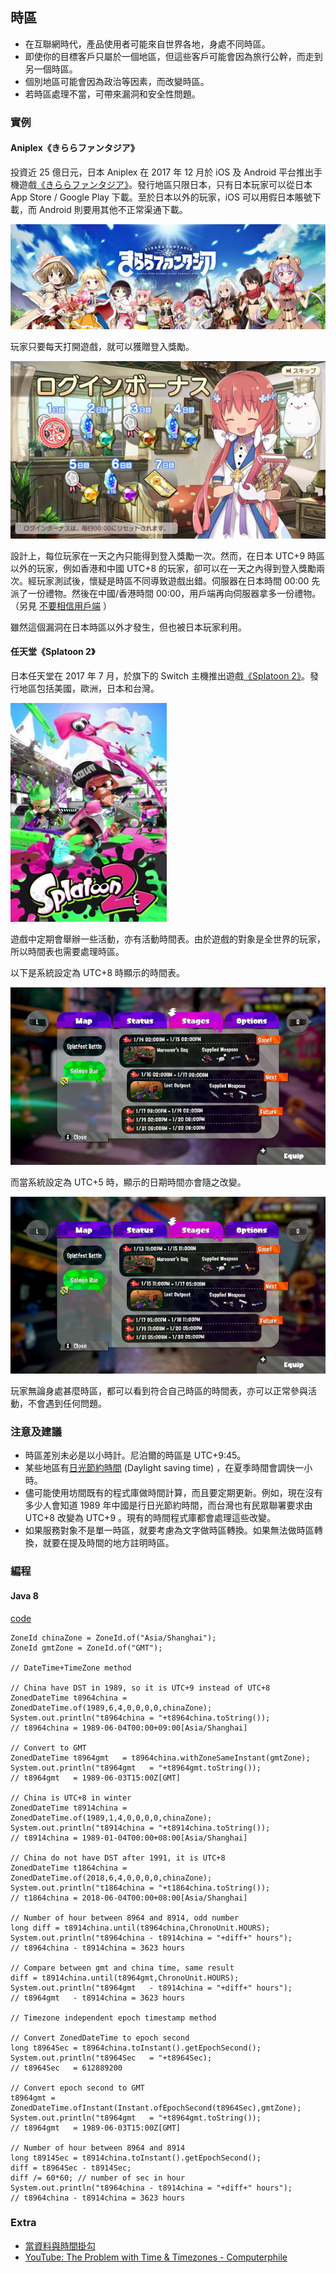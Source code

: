 ## 時區

* 在互聯網時代，產品使用者可能來自世界各地，身處不同時區。
* 即使你的目標客戶只屬於一個地區，但這些客戶可能會因為旅行公幹，而走到另一個時區。
* 個別地區可能會因為政治等因素，而改變時區。
* 若時區處理不當，可帶來漏洞和安全性問題。

### 實例

#### Aniplex《きららファンタジア》

投資近 25 億日元，日本 Aniplex 在 2017 年 12 月於 iOS 及 Android 平台推出手機遊戲[《きららファンタジア》](https://kirarafantasia.com/)。發行地區只限日本，只有日本玩家可以從日本 App Store / Google Play 下載。至於日本以外的玩家，iOS 可以用假日本賬號下載，而 Android 則要用其他不正常渠通下載。

![きららファンタジア](../image/kirarafantasia_cover.jpg)

玩家只要每天打開遊戲，就可以獲贈登入獎勵。

![きららファンタジア login bonus](../image/kirarafantasia_loginbonus.jpg)

設計上，每位玩家在一天之內只能得到登入獎勵一次。然而，在日本 UTC+9 時區以外的玩家，例如香港和中國 UTC+8 的玩家，卻可以在一天之內得到登入獎勵兩次。經玩家測試後，懷疑是時區不同導致遊戲出錯。伺服器在日本時間 00:00 先派了一份禮物。然後在中國/香港時間 00:00，用戶端再向伺服器拿多一份禮物。（另見 [不要相信用戶端](dont_trust_client.md) ）

雖然這個漏洞在日本時區以外才發生，但也被日本玩家利用。

#### 任天堂《Splatoon 2》

日本任天堂在 2017 年 7 月，於旗下的 Switch 主機推出遊戲[《Splatoon 2》](https://splatoon.nintendo.com/)。發行地區包括美國，歐洲，日本和台灣。

![Splatoon 2](../image/splatoon_cover.jpg)

遊戲中定期會舉辦一些活動，亦有活動時間表。由於遊戲的對象是全世界的玩家，所以時間表也需要處理時區。

以下是系統設定為 UTC+8 時顯示的時間表。

![Splatoon 2 time table tz8](../image/splatoon_tz8.jpg)

而當系統設定為 UTC+5 時，顯示的日期時間亦會隨之改變。

![Splatoon 2 time table tz5](../image/splatoon_tz5.jpg)

玩家無論身處甚麼時區，都可以看到符合自己時區的時間表，亦可以正常參與活動，不會遇到任何問題。

### 注意及建議

* 時區差別未必是以小時計。尼泊爾的時區是 UTC+9:45。
* 某些地區有[日光節約時間](https://zh.wikipedia.org/wiki/%E5%A4%8F%E6%97%B6%E5%88%B6) (Daylight saving time) ，在夏季時間會調快一小時。
* 儘可能使用坊間既有的程式庫做時間計算，而且要定期更新。例如，現在沒有多少人會知道 1989 年中國是行日光節約時間，而台灣也有民眾聯署要求由 UTC+8 改變為 UTC+9 。現有的時間程式庫都會處理這些改變。
* 如果服務對象不是單一時區，就要考慮為文字做時區轉換。如果無法做時區轉換，就要在提及時間的地方註明時區。

### 編程

#### Java 8

[code](https://raw.githubusercontent.com/luzi82/devcommonsense/master/example/timezone/java/Example.java)

```
ZoneId chinaZone = ZoneId.of("Asia/Shanghai");
ZoneId gmtZone = ZoneId.of("GMT");

// DateTime+TimeZone method

// China have DST in 1989, so it is UTC+9 instead of UTC+8
ZonedDateTime t8964china = ZonedDateTime.of(1989,6,4,0,0,0,0,chinaZone);
System.out.println("t8964china = "+t8964china.toString());
// t8964china = 1989-06-04T00:00+09:00[Asia/Shanghai]

// Convert to GMT
ZonedDateTime t8964gmt   = t8964china.withZoneSameInstant(gmtZone);
System.out.println("t8964gmt   = "+t8964gmt.toString());
// t8964gmt   = 1989-06-03T15:00Z[GMT]

// China is UTC+8 in winter
ZonedDateTime t8914china = ZonedDateTime.of(1989,1,4,0,0,0,0,chinaZone);
System.out.println("t8914china = "+t8914china.toString());
// t8914china = 1989-01-04T00:00+08:00[Asia/Shanghai]

// China do not have DST after 1991, it is UTC+8
ZonedDateTime t1864china = ZonedDateTime.of(2018,6,4,0,0,0,0,chinaZone);
System.out.println("t1864china = "+t1864china.toString());
// t1864china = 2018-06-04T00:00+08:00[Asia/Shanghai]

// Number of hour between 8964 and 8914, odd number
long diff = t8914china.until(t8964china,ChronoUnit.HOURS);
System.out.println("t8964china - t8914china = "+diff+" hours");
// t8964china - t8914china = 3623 hours

// Compare between gmt and china time, same result
diff = t8914china.until(t8964gmt,ChronoUnit.HOURS);
System.out.println("t8964gmt   - t8914china = "+diff+" hours");
// t8964gmt   - t8914china = 3623 hours

// Timezone independent epoch timestamp method

// Convert ZonedDateTime to epoch second
long t8964Sec = t8964china.toInstant().getEpochSecond();
System.out.println("t8964Sec   = "+t8964Sec);
// t8964Sec   = 612889200

// Convert epoch second to GMT
t8964gmt = ZonedDateTime.ofInstant(Instant.ofEpochSecond(t8964Sec),gmtZone);
System.out.println("t8964gmt   = "+t8964gmt.toString());
// t8964gmt   = 1989-06-03T15:00Z[GMT]

// Number of hour between 8964 and 8914
long t8914Sec = t8914china.toInstant().getEpochSecond();
diff = t8964Sec - t8914Sec;
diff /= 60*60; // number of sec in hour
System.out.println("t8964china - t8914china = "+diff+" hours");
// t8964china - t8914china = 3623 hours
```

### Extra

* [當資料與時間掛勾](time_related_data.md)
* [YouTube: The Problem with Time & Timezones - Computerphile](https://www.youtube.com/watch?v=-5wpm-gesOY)
